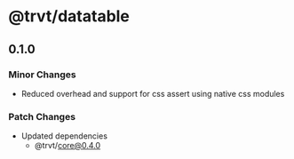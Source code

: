 # @trvt/datatable

## 0.1.0
### Minor Changes

- Reduced overhead and support for css assert using native css modules

### Patch Changes

- Updated dependencies
  - @trvt/core@0.4.0
